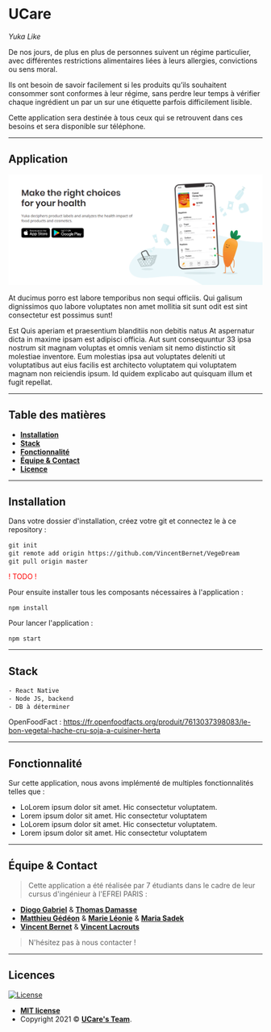 # UCare

_Yuka Like_

De nos jours, de plus en plus de personnes suivent un régime particulier, avec différentes restrictions alimentaires liées à leurs allergies, convictions ou sens moral.

Ils ont besoin de savoir facilement si les produits qu’ils souhaitent consommer sont conformes à leur régime, sans perdre leur temps à vérifier chaque ingrédient un par un sur une étiquette parfois difficilement lisible.

Cette application sera destinée à tous ceux qui se retrouvent dans ces besoins et sera disponible sur téléphone.

---

## Application

<p align="center"><img src="ressource/ScreenShotSpeech.png"\></p>

At ducimus porro est labore temporibus non sequi officiis. Qui galisum dignissimos quo labore voluptates non amet mollitia sit sunt odit est sint consectetur est possimus sunt!

Est Quis aperiam et praesentium blanditiis non debitis natus At aspernatur dicta in maxime ipsam est adipisci officia. Aut sunt consequuntur 33 ipsa nostrum sit magnam voluptas et omnis veniam sit nemo distinctio sit molestiae inventore. Eum molestias ipsa aut voluptates deleniti ut voluptatibus aut eius facilis est architecto voluptatem qui voluptatem magnam non reiciendis ipsum. Id quidem explicabo aut quisquam illum et fugit repellat.

---

## Table des matières

-  **[Installation](#Installation)**
-  **[Stack](#Stack)**
-  **[Fonctionnalité](#Fonctionnalité)**
-  **[Équipe & Contact](#Equipe)**
-  **[Licence](#Licences)**

---
<a name='Installation'></a>
## Installation

Dans votre dossier d'installation, créez votre git et connectez le à ce repository :

```
git init
git remote add origin https://github.com/VincentBernet/VegeDream
git pull origin master
```

<span style="color:red">! TODO !</span>

Pour ensuite installer tous les composants nécessaires à l'application :

```
npm install
```

Pour lancer l'application :

```
npm start
```
---
<a name='Stack'></a>
## Stack

```
- React Native
- Node JS, backend
- DB à déterminer
```

OpenFoodFact : https://fr.openfoodfacts.org/produit/7613037398083/le-bon-vegetal-hache-cru-soja-a-cuisiner-herta

---
<a name='Fonctionnalité'></a>
## Fonctionnalité

Sur cette application, nous avons implémenté de multiples fonctionnalités telles que :

-  LoLorem ipsum dolor sit amet. Hic consectetur voluptatem.
-  Lorem ipsum dolor sit amet. Hic consectetur voluptatem
-  LoLorem ipsum dolor sit amet. Hic consectetur voluptatem.
-  Lorem ipsum dolor sit amet. Hic consectetur voluptatem

---
<a name='Equipe'></a>
## Équipe & Contact

> Cette application a été réalisée par 7 étudiants dans le cadre de leur cursus d'ingénieur à l'EFREI PARIS : <br>

-  **[Diogo Gabriel](https://www.linkedin.com/in/diogo-branco-gabriel-06133613b/)** & **[Thomas Damasse](https://www.linkedin.com/in/thomas-damasse-651650185/)**
-  **[Matthieu Gédéon](https://www.linkedin.com/in/matthieu-g%C3%A9d%C3%A9on-6015621a0/)** & **[Marie Léonie](https://www.linkedin.com/in/marie-l%C3%A9onie-serizot/)** & **[Maria Sadek](https://www.linkedin.com/in/maria-sadek-4624651a1/)**
-  **[Vincent Bernet](https://www.linkedin.com/in/vincent-bernet/)** & **[Vincent Lacrouts](https://www.linkedin.com/in/vincent-lacrouts/)**

> N'hésitez pas à nous contacter !
---
<a name='Licences'></a>
## Licences

[![License](http://img.shields.io/:license-mit-blue.svg?style=flat-square)](http://badges.mit-license.org)

-  **[MIT license](http://opensource.org/licenses/mit-license.php)**
-  Copyright 2021 © **[UCare's Team](#Equipe)**.

